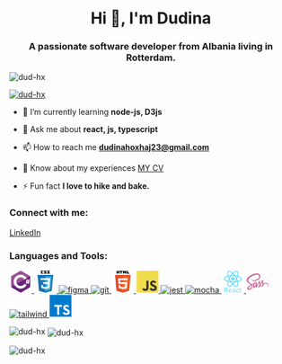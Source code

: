 <h1 align="center">Hi 👋, I'm Dudina</h1>
<h3 align="center">A passionate software developer from Albania living in Rotterdam.</h3>

<p align="left"> <img src="https://komarev.com/ghpvc/?username=dud-hx&label=Profile%20views&color=0e75b6&style=flat" alt="dud-hx" /> </p>

<p align="left"> <a href="https://github.com/ryo-ma/github-profile-trophy"><img src="https://github-profile-trophy.vercel.app/?username=dud-hx" alt="dud-hx" /></a> </p>

- 🌱 I’m currently learning **node-js, D3js**

- 💬 Ask me about **react, js, typescript**

- 📫 How to reach me **dudinahoxhaj23@gmail.com**

- 📄 Know about my experiences [MY CV](https://drive.google.com/file/d/18dp31PzcVDvXqlAkRRTd-gAucZYtjgj1/view?usp=drive_link)

- ⚡ Fun fact **I love to hike and bake.**

<h3 align="left">Connect with me:</h3>
<p align="left">
   <a  href="https://www.linkedin.com/in/dudina-hoxhaj-a64b551b0/">LinkedIn</a>
</p>

<h3 align="left">Languages and Tools:</h3>
<p align="left"> <a href="https://www.w3schools.com/cs/" target="_blank" rel="noreferrer"> <img src="https://raw.githubusercontent.com/devicons/devicon/master/icons/csharp/csharp-original.svg" alt="csharp" width="40" height="40"/> </a> <a href="https://www.w3schools.com/css/" target="_blank" rel="noreferrer"> <img src="https://raw.githubusercontent.com/devicons/devicon/master/icons/css3/css3-original-wordmark.svg" alt="css3" width="40" height="40"/> </a> <a href="https://www.figma.com/" target="_blank" rel="noreferrer"> <img src="https://www.vectorlogo.zone/logos/figma/figma-icon.svg" alt="figma" width="40" height="40"/> </a> <a href="https://git-scm.com/" target="_blank" rel="noreferrer"> <img src="https://www.vectorlogo.zone/logos/git-scm/git-scm-icon.svg" alt="git" width="40" height="40"/> </a> <a href="https://www.w3.org/html/" target="_blank" rel="noreferrer"> <img src="https://raw.githubusercontent.com/devicons/devicon/master/icons/html5/html5-original-wordmark.svg" alt="html5" width="40" height="40"/> </a> <a href="https://developer.mozilla.org/en-US/docs/Web/JavaScript" target="_blank" rel="noreferrer"> <img src="https://raw.githubusercontent.com/devicons/devicon/master/icons/javascript/javascript-original.svg" alt="javascript" width="40" height="40"/> </a> <a href="https://jestjs.io" target="_blank" rel="noreferrer"> <img src="https://www.vectorlogo.zone/logos/jestjsio/jestjsio-icon.svg" alt="jest" width="40" height="40"/> </a> <a href="https://mochajs.org" target="_blank" rel="noreferrer"> <img src="https://www.vectorlogo.zone/logos/mochajs/mochajs-icon.svg" alt="mocha" width="40" height="40"/> </a> <a href="https://reactjs.org/" target="_blank" rel="noreferrer"> <img src="https://raw.githubusercontent.com/devicons/devicon/master/icons/react/react-original-wordmark.svg" alt="react" width="40" height="40"/> </a> <a href="https://sass-lang.com" target="_blank" rel="noreferrer"> <img src="https://raw.githubusercontent.com/devicons/devicon/master/icons/sass/sass-original.svg" alt="sass" width="40" height="40"/> </a> <a href="https://tailwindcss.com/" target="_blank" rel="noreferrer"> <img src="https://www.vectorlogo.zone/logos/tailwindcss/tailwindcss-icon.svg" alt="tailwind" width="40" height="40"/> </a> <a href="https://www.typescriptlang.org/" target="_blank" rel="noreferrer"> <img src="https://raw.githubusercontent.com/devicons/devicon/master/icons/typescript/typescript-original.svg" alt="typescript" width="40" height="40"/> </a> </p>

<p><img align="left" src="https://github-readme-stats.vercel.app/api/top-langs?username=dud-hx&show_icons=true&locale=en&layout=compact" alt="dud-hx" /></p>

<p>&nbsp;<img align="center" src="https://github-readme-stats.vercel.app/api?username=dud-hx&show_icons=true&locale=en" alt="dud-hx" /></p>

<p><img align="center" src="https://github-readme-streak-stats.herokuapp.com/?user=dud-hx&" alt="dud-hx" /></p>
